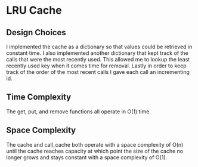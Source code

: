 # LRU Cache

## Design Choices

I implemented the cache as a dictionary so that values could be retrieved in constant time. I also implemented another dictionary that kept track of the calls that were the most recently used. This allowed me to lookup the least recently used key when it comes time for removal. Lastly in order to keep track of the order of the most recent calls I gave each call an incrementing id.

## Time Complexity

The get, put, and remove functions all operate in O(1) time.

## Space Complexity

The cache and call_cache both operate with a space complexity of O(n) until the cache reaches capacity at which point the size of the cache no longer grows and stays constant with a space complexity of O(1).
